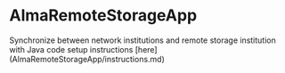 # AlmaRemoteStorageApp
Synchronize between network institutions and remote storage institution with Java code 
setup instructions [here] (AlmaRemoteStorageApp/instructions.md)


